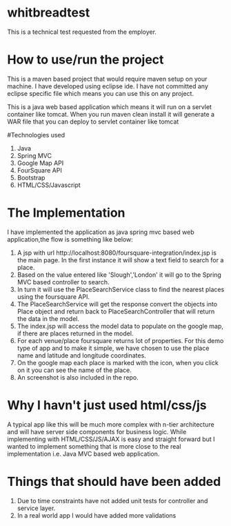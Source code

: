 # whitbreadtest

This is a technical test requested from the employer. 

# How to use/run the project
This is a maven based project that would require maven setup on your machine. I have developed using eclipse ide. 
I have not committed any eclipse specific file which means you can use this on any project.

This is a java web based application which means it will run on a servlet container like tomcat. 
When you run maven clean install it will generate a WAR file that you can deploy to servlet container like tomcat

#Technologies used
1. Java
2. Spring MVC
3. Google Map API
4. FourSquare API
5. Bootstrap
6. HTML/CSS/Javascript

# The Implementation
I have implemented the application as java spring mvc based web application,the flow is something like below:

1. A jsp with url http://localhost:8080/foursquare-integration/index.jsp is the main page. In the first instance it will show a text field to search for a place.
2. Based on the value entered like 'Slough','London' it will go to the Spring MVC based controller to search.
3. In turn it will use the PlaceSearchService class to find the nearest places using the foursquare API.
4. The PlaceSearchService will get the response convert the objects into Place object and return back to PlaceSearchController that will return the data in the model.
5. The index.jsp will access the model data to populate on the google map, if there are places returned in the model.
6. For each venue/place foursquare returns lot of properties. For this demo type of app and to make it simple, we have chosen to use the place name and latitude and longitude coordinates.  
7. On the google map each place is marked with the icon, when you click on it you can see the name of the place.
8. An screenshot is also included in the repo.

# Why I havn't just used html/css/js
A typical app like this will be much more complex with n-tier architecture and will have server side components for business logic. While implementing with HTML/CSS/JS/AJAX is easy and straight forward but I wanted to implement 
something that is more close to the real implementation i.e. Java MVC based web application. 

# Things that should have been added
1. Due to time constraints have not added unit tests for controller and service layer.
2. In a real world app I would have added more validations
